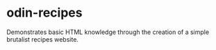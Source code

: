 # odin-recipes
Demonstrates basic HTML knowledge through the creation of a simple brutalist recipes website.